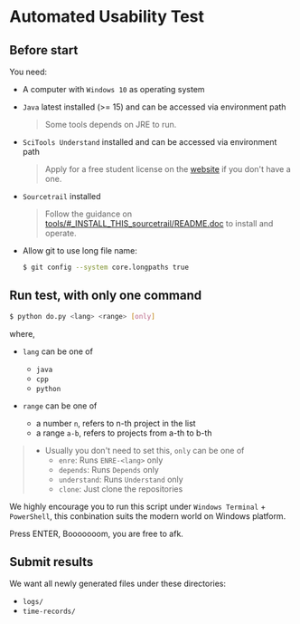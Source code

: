 # Automated Usability Test

## Before start

You need:

- A computer with `Windows 10` as operating system

- `Java` latest installed (>= 15) and can be accessed via environment path
  > Some tools depends on JRE to run.

- `SciTools Understand` installed and can be accessed via environment path
  > Apply for a free student license on the [website](https://www.scitools.com/student/) if you don't have a one.

- `Sourcetrail` installed
  > Follow the guidance on [tools/#_INSTALL_THIS_sourcetrail/README.doc](./tools/%23_INSTALL_THIS_sourcetrail/README.doc) to install and operate.

- Allow git to use long file name:

  ```sh
  $ git config --system core.longpaths true
  ```

## Run test, with only one command

```sh
$ python do.py <lang> <range> [only]
```

where,

* `lang` can be one of
  * `java`
  * `cpp`
  * `python`

* `range` can be one of
  * a number `n`, refers to n-th project in the list
  * a range `a-b`, refers to projects from  a-th to b-th

> * Usually you don't need to set this, `only` can be one of
>   * `enre`: Runs `ENRE-<lang>` only
>   * `depends`: Runs `Depends` only
>   * `understand`: Runs `Understand` only
>   * `clone`: Just clone the repositories

We highly encourage you to run this script under `Windows Terminal` + `PowerShell`, this conbination suits the modern world on Windows platform.

Press ENTER, Booooooom, you are free to afk.

## Submit results

We want all newly generated files under these directories:

* `logs/`
* `time-records/`
